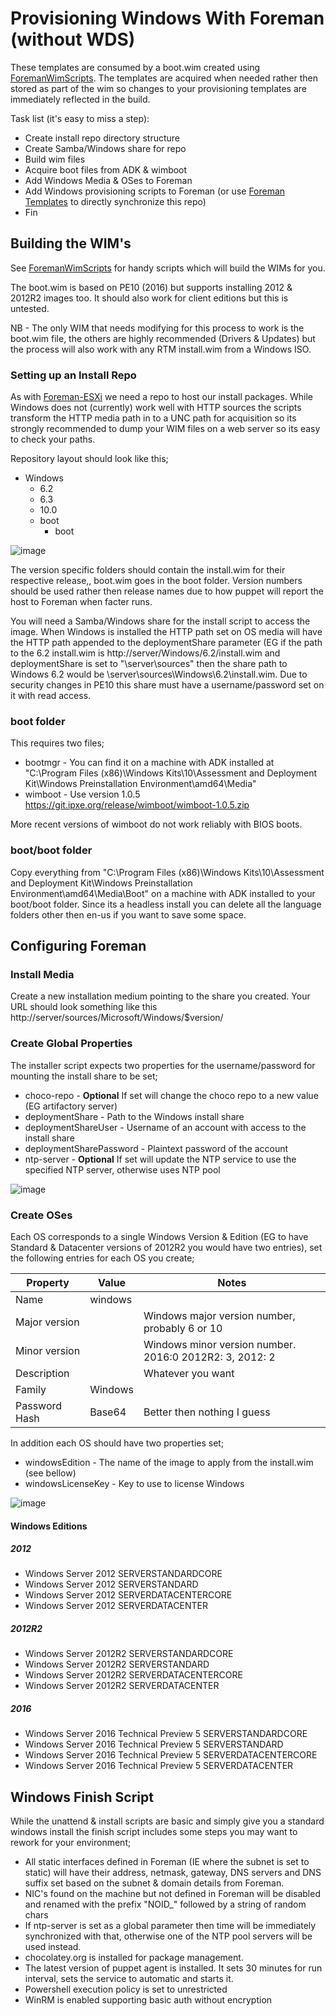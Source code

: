 # Provisioning Windows With Foreman (without WDS)

These templates are consumed by a boot.wim created using [ForemanWimScripts](https://github.com/LiamLeane/ForemanWimScripts). The templates are acquired when needed rather then stored as part of the wim so changes to your provisioning templates are immediately reflected in the build.

Task list (it's easy to miss a step):

* Create install repo directory structure
* Create Samba/Windows share for repo
* Build wim files
* Acquire boot files from ADK & wimboot
* Add Windows Media & OSes to Foreman
* Add Windows provisioning scripts to Foreman (or use [Foreman Templates](https://github.com/theforeman/foreman_templates) to directly synchronize this repo)
* Fin

## Building the WIM's
See [ForemanWimScripts](https://github.com/LiamLeane/ForemanWimScripts) for handy scripts which will build the WIMs for you.

The boot.wim is based on PE10 (2016) but supports installing 2012 & 2012R2 images too. It should also work for client editions but this is untested.

NB - The only WIM that needs modifying for this process to work is the boot.wim file, the others are highly recommended (Drivers & Updates) but the process will also work with any RTM install.wim from a Windows ISO.

### Setting up an Install Repo

As with [Foreman-ESXi](https://github.com/LiamLeane/Foreman-ESXi) we need a repo to host our install packages. While Windows does not (currently) work well with HTTP sources the scripts transform the HTTP media path in to a UNC path for acquisition so its strongly recommended to dump your WIM files on a web server so its easy to check your paths.

Repository layout should look like this;

* Windows
    * 6.2
    * 6.3
    * 10.0
    * boot
        * boot
		
![image](https://cloud.githubusercontent.com/assets/490726/15801956/e881c1ea-2a72-11e6-98c0-6712fa2d5701.png)


The version specific folders should contain the install.wim for their respective release,, boot.wim goes in the boot folder. Version numbers should be used rather then release names due to how puppet will report the host to Foreman when facter runs.

You will need a Samba/Windows share for the install script to access the image. When Windows is installed the HTTP path set on OS media will have the HTTP path appended to the deploymentShare parameter (EG if the path to the 6.2 install.wim is http://server/Windows/6.2/install.wim and deploymentShare is set to "\\server\sources" then the share path to Windows 6.2 would be \\server\sources\Windows\6.2\install.wim. Due to security changes in PE10 this share must have a username/password set on it with read access.

### boot folder

This requires two files;
* bootmgr - You can find it on a machine with ADK installed at "C:\Program Files (x86)\Windows Kits\10\Assessment and Deployment Kit\Windows Preinstallation Environment\amd64\Media"
* wimboot - Use version 1.0.5 https://git.ipxe.org/release/wimboot/wimboot-1.0.5.zip

More recent versions of wimboot do not work reliably with BIOS boots.

### boot/boot folder

Copy everything from "C:\Program Files (x86)\Windows Kits\10\Assessment and Deployment Kit\Windows Preinstallation Environment\amd64\Media\Boot" on a machine with ADK installed to your boot/boot folder. Since its a headless install you can delete all the language folders other then en-us if you want to save some space.

## Configuring Foreman

### Install Media

Create a new installation medium pointing to the share you created. Your URL should look something like this http://server/sources/Microsoft/Windows/$version/

### Create Global Properties

The installer script expects two properties for the username/password for mounting the install share to be set;

* choco-repo - **Optional** If set will change the choco repo to a new value (EG artifactory server)
* deploymentShare - Path to the Windows install share 
* deploymentShareUser - Username of an account with access to the install share
* deploymentSharePassword - Plaintext password of the account
* ntp-server - **Optional** If set will update the NTP service to use the specified NTP server, otherwise uses NTP pool

![image](https://cloud.githubusercontent.com/assets/490726/15801868/94bc9bae-2a70-11e6-8c7d-d216e9c5157e.png)
 
### Create OSes

Each OS corresponds to a single Windows Version & Edition (EG to have Standard & Datacenter versions of 2012R2 you would have two entries), set the following entries for each OS you create;

| Property  | Value  | Notes |
|---|---|---|
| Name  | windows  |   |
| Major version  |   | Windows major version number, probably 6 or 10 |
| Minor version  |   | Windows minor version number. 2016:0 2012R2: 3, 2012: 2  |
| Description  |   | Whatever you want  |
| Family  | Windows  |   |
| Password Hash  | Base64  | Better then nothing I guess  |

In addition each OS should have two properties set;

* windowsEdition - The name of the image to apply from the install.wim (see bellow)
* windowsLicenseKey - Key to use to license Windows

![image](https://cloud.githubusercontent.com/assets/490726/15801884/e89060c6-2a70-11e6-94a8-a6fba9bc72b2.png)

#### Windows Editions

##### 2012

* Windows Server 2012 SERVERSTANDARDCORE
* Windows Server 2012 SERVERSTANDARD
* Windows Server 2012 SERVERDATACENTERCORE
* Windows Server 2012 SERVERDATACENTER

##### 2012R2

* Windows Server 2012R2 SERVERSTANDARDCORE
* Windows Server 2012R2 SERVERSTANDARD
* Windows Server 2012R2 SERVERDATACENTERCORE
* Windows Server 2012R2 SERVERDATACENTER

##### 2016

* Windows Server 2016 Technical Preview 5 SERVERSTANDARDCORE
* Windows Server 2016 Technical Preview 5 SERVERSTANDARD
* Windows Server 2016 Technical Preview 5 SERVERDATACENTERCORE
* Windows Server 2016 Technical Preview 5 SERVERDATACENTER
 
## Windows Finish Script

While the unattend & install scripts are basic and simply give you a standard windows install the finish script includes some steps you may want to rework for your environment;

* All static interfaces defined in Foreman (IE where the subnet is set to static) will have their address, netmask, gateway, DNS servers and DNS suffix set based on the subnet & domain details from Foreman.
* NIC's found on the machine but not defined in Foreman will be disabled and renamed with the prefix "NOID_" followed by a string of random chars
* If ntp-server is set as a global parameter then time will be immediately synchronized with that, otherwise one of the NTP pool servers will be used instead.
* chocolatey.org is installed for package management. 
* The latest version of puppet agent is installed. It sets 30 minutes for run interval, sets the service to automatic and starts it.
* Powershell execution policy is set to unrestricted
* WinRM is enabled supporting basic auth without encryption
